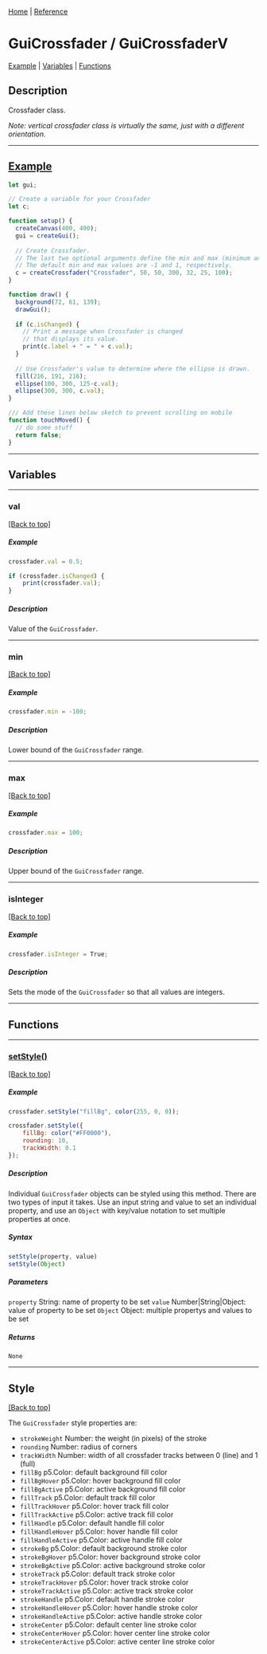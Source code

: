 [Home](../README.md) | [Reference](REFERENCE.md)

# GuiCrossfader / GuiCrossfaderV
[Example](#example) | [Variables](#variables) | [Functions](#functions)

## Description
Crossfader class. 

*Note: vertical crossfader class is virtually the same, just with a different orientation.*

-----

## [Example](https://editor.p5js.org/L05/sketches/MAUFHrJpg)
```javascript
let gui;

// Create a variable for your Crossfader
let c;

function setup() {
  createCanvas(400, 400);
  gui = createGui();
  
  // Create Crossfader.
  // The last two optional arguments define the min and max (minimum and maximum) values.
  // The default min and max values are -1 and 1, respectively.
  c = createCrossfader("Crossfader", 50, 50, 300, 32, 25, 100);
}

function draw() {
  background(72, 61, 139);
  drawGui();
  
  if (c.isChanged) {
    // Print a message when Crossfader is changed
    // that displays its value.
    print(c.label + " = " + c.val);
  }
  
  // Use Crossfader's value to determine where the ellipse is drawn.
  fill(216, 191, 216);
  ellipse(100, 300, 125-c.val);
  ellipse(300, 300, c.val);
}

/// Add these lines below sketch to prevent scrolling on mobile
function touchMoved() {
  // do some stuff
  return false;
}
```

-----

## Variables

-----

### val
[[Back to top]](#description)

##### Example
```javascript
crossfader.val = 0.5;
```
```javascript
if (crossfader.isChanged) {
    print(crossfader.val);
}
```

##### Description
Value of the `GuiCrossfader`.

-----

### min
[[Back to top]](#description)

##### Example
```javascript
crossfader.min = -100;
```

##### Description
Lower bound of the `GuiCrossfader` range.

-----

### max
[[Back to top]](#description)

##### Example
```javascript
crossfader.max = 100;
```

##### Description
Upper bound of the `GuiCrossfader` range.

-----

### isInteger
[[Back to top]](#description)

##### Example
```javascript
crossfader.isInteger = True;
```

##### Description
Sets the mode of the `GuiCrossfader` so that all values are integers.

-----

## Functions

-----

### [setStyle()]()
[[Back to top]](#description)

##### Example
```javascript
crossfader.setStyle("fillBg", color(255, 0, 0));
```
```javascript
crossfader.setStyle({
    fillBg: color("#FF0000"),
    rounding: 10,
    trackWidth: 0.1
});
```

##### Description
Individual `GuiCrossfader` objects can be styled using this method. There are two types of input it takes. Use an input string and value to set an individual property, and use an `Object` with key/value notation to set multiple properties at once.

##### Syntax
```javascript
setStyle(property, value)
setStyle(Object)
```

##### Parameters
`property` String: name of property to be set
`value` Number|String|Object: value of property to be set
`Object` Object: multiple propertys and values to be set

##### Returns
`None`

-----

## Style
[[Back to top]](#description)

The `GuiCrossfader` style properties are:
* `strokeWeight` Number: the weight (in pixels) of the stroke
* `rounding` Number: radius of corners
* `trackWidth` Number: width of all crossfader tracks between 0 (line) and 1 (full)
* `fillBg` p5.Color: default background fill color
* `fillBgHover` p5.Color: hover background fill color
* `fillBgActive` p5.Color: active background fill color
* `fillTrack` p5.Color: default track fill color
* `fillTrackHover` p5.Color: hover track fill color
* `fillTrackActive` p5.Color: active track fill color
* `fillHandle` p5.Color: default handle fill color
* `fillHandleHover` p5.Color: hover handle fill color
* `fillHandleActive` p5.Color: active handle fill color
* `strokeBg` p5.Color: default background stroke color
* `strokeBgHover` p5.Color: hover background stroke color
* `strokeBgActive` p5.Color: active background stroke color
* `strokeTrack` p5.Color: default track stroke color
* `strokeTrackHover` p5.Color: hover track stroke color
* `strokeTrackActive` p5.Color: active track stroke color
* `strokeHandle` p5.Color: default handle stroke color
* `strokeHandleHover` p5.Color: hover handle stroke color
* `strokeHandleActive` p5.Color: active handle stroke color
* `strokeCenter` p5.Color: default center line stroke color
* `strokeCenterHover` p5.Color: hover center line stroke color
* `strokeCenterActive` p5.Color: active center line stroke color